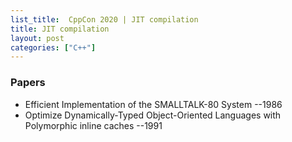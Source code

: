 ```yaml
---
list_title:  CppCon 2020 | JIT compilation
title: JIT compilation
layout: post
categories: ["C++"]
---
```


### Papers

- Efficient Implementation of the SMALLTALK-80 System --1986
- Optimize Dynamically-Typed Object-Oriented Languages with Polymorphic inline caches  --1991

